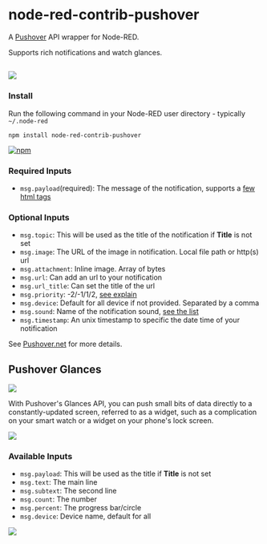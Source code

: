 node-red-contrib-pushover
======================

A [Pushover](http://www.pushover.net/) API wrapper for Node-RED.

Supports rich notifications and watch glances.

![](banner.gif)
----

### Install

Run the following command in your Node-RED user directory - typically `~/.node-red`

    npm install node-red-contrib-pushover

[![npm](https://img.shields.io/npm/v/node-red-contrib-pushover.svg)](https://www.npmjs.com/package/node-red-contrib-pushover)

### Required Inputs
- `msg.payload`(required): The message of the notification, supports a [few html tags](https://pushover.net/api#html)

### Optional Inputs
- `msg.topic`: This will be used as the title of the notification if **Title** is not set
- `msg.image`: The URL of the image in notification. Local file path or http(s) url
- `msg.attachment`: Inline image. Array of bytes
- `msg.url`: Can add an url to your notification
- `msg.url_title`: Can set the title of the url
- `msg.priority`: -2/-1/1/2, [see explain](https://pushover.net/api#priority)
- `msg.device`: Default for all device if not provided. Separated by a comma
- `msg.sound`: Name of the notification sound, [see the list](https://pushover.net/api#sounds)
- `msg.timestamp`: An unix timestamp to specific the date time of your notification


See <a href="https://pushover.net/api" target="_new">Pushover.net</a> for more details.

## Pushover Glances

![](glances-node.png)

With Pushover's Glances API, you can push small bits of data directly to a constantly-updated screen, referred to as a widget, such as a complication on your smart watch or a widget on your phone's lock screen.

![](icons/help-glances-preview.jpg)

### Available Inputs
- `msg.payload`: This will be used as the title if **Title** is not set
- `msg.text`: The main line
- `msg.subtext`: The second line
- `msg.count`: The number
- `msg.percent`: The progress bar/circle
- `msg.device`: Device name, default for all

![](icons/help-glances-props.png)
